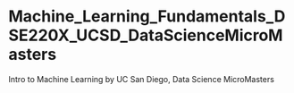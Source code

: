 # Machine_Learning_Fundamentals_DSE220X_UCSD_DataScienceMicroMasters
Intro to Machine Learning by UC San Diego, Data Science MicroMasters
